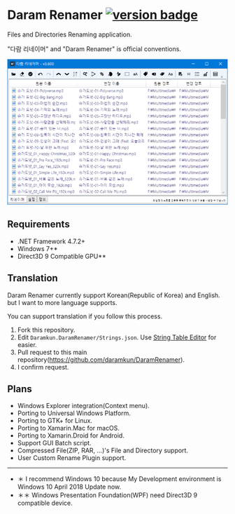 ﻿# Daram Renamer [![version badge](https://img.shields.io/badge/version-3.70-brightgreen.svg)](https://shields.io)

Files and Directories Renaming application.

"다람 리네이머" and "Daram Renamer" is official conventions.

![Main Application Screenshot](DocumentResources/Main.png)

## Requirements
* .NET Framework 4.7.2+
* Windows 7+*
* Direct3D 9 Compatible GPU**

## Translation
Daram Renamer currently support Korean(Republic of Korea) and English. but I want to more language supports.

You can support translation if you follow this process.

1. Fork this repository.
2. Edit ```Daramkun.DaramRenamer/Strings.json```. Use [String Table Editor](https://github.com/daramkun/StringTableEditor) for easier.
3. Pull request to this main repository(https://github.com/daramkun/DaramRenamer).
4. I confirm request.

## Plans
* Windows Explorer integration(Context menu).
* Porting to Universal Windows Platform.
* Porting to GTK+ for Linux.
* Porting to Xamarin.Mac for macOS.
* Porting to Xamarin.Droid for Android.
* Support GUI Batch script.
* Compressed File(ZIP, RAR, ...)'s File and Directory support.
* User Custom Rename Plugin support.

---
* ＊ I recommend Windows 10 because My Development environment is Windows 10 April 2018 Update now.
* ＊＊ Windows Presentation Foundation(WPF) need Direct3D 9 compatible device.
